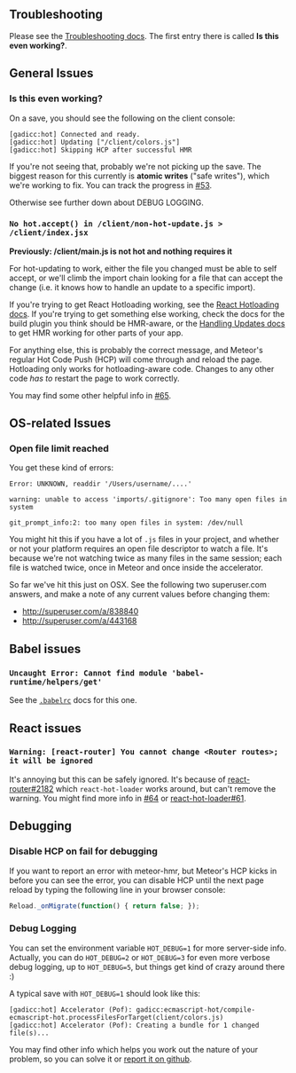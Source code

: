 ## Troubleshooting

Please see the [Troubleshooting docs](docs/Troubleshooting.md).  The first
entry there is called **Is this even working?**.

## General Issues

### Is this even working?

On a save, you should see the following on the client console:

```
[gadicc:hot] Connected and ready.
[gadicc:hot] Updating ["/client/colors.js"]
[gadicc:hot] Skipping HCP after successful HMR
```

If you're not seeing that, probably we're not picking up the save.  The
biggest reason for this currently is **atomic writes** ("safe writes"),
which we're working to fix.  You can track the progress in
[#53](https://github.com/gadicc/meteor-hmr/issues/53).

Otherwise see further down about DEBUG LOGGING.

### `No hot.accept() in /client/non-hot-update.js > /client/index.jsx`

**Previously: /client/main.js is not hot and nothing requires it**

For hot-updating to work, either the file you changed must be able to
self accept, or we'll climb the import chain looking for a file that
can accept the change (i.e. it knows how to handle an update to a specific
import).

If you're trying to get React Hotloading working, see the
[React Hotloading docs](docs/React_Hotloading.md).  If you're trying to get
something else working, check the docs for the build plugin you think should
be HMR-aware, or the [Handling Updates docs](docs/Handling_Updates.md) to
get HMR working for other parts of your app.

For anything else, this is probably the correct message, and Meteor's regular
Hot Code Push (HCP) will come through and reload the page.  Hotloading only
works for hotloading-aware code.  Changes to any other code *has to* restart
the page to work correctly.

You may find some other helpful info in
[#65](https://github.com/gadicc/meteor-hmr/issues/65).

## OS-related Issues

### Open file limit reached

You get these kind of errors:

```
Error: UNKNOWN, readdir '/Users/username/....'

warning: unable to access 'imports/.gitignore': Too many open files in system

git_prompt_info:2: too many open files in system: /dev/null
```

You might hit this if you have a lot of `.js` files in your project, and
whether or not your platform requires an open file descriptor to watch a
file.  It's because we're not watching twice as many files in the same
session; each file is watched twice, once in Meteor and once inside the
accelerator.

So far we've hit this just on OSX.  See the following two superuser.com
answers, and make a note of any current values before changing them:

* http://superuser.com/a/838840
* http://superuser.com/a/443168

## Babel issues

### `Uncaught Error: Cannot find module 'babel-runtime/helpers/get'`

See the [`.babelrc`](babelrc.md) docs for this one.

## React issues

### `Warning: [react-router] You cannot change <Router routes>; it will be ignored`

It's annoying but this can be safely ignored.  It's because of
[react-router#2182](https://github.com/reactjs/react-router/issues/2182) which
`react-hot-loader` works around, but can't remove the warning.  You might
find more info in [#64](https://github.com/gadicc/meteor-hmr/issues/64) or
[react-hot-loader#61](https://github.com/gaearon/react-hot-boilerplate/pull/61).

## Debugging

### Disable HCP on fail for debugging

If you want to report an error with meteor-hmr, but Meteor's HCP
kicks in before you can see the error, you can disable HCP until the next
page reload by typing the following line in your browser console:

```js
Reload._onMigrate(function() { return false; });
```

### Debug Logging

You can set the environment variable `HOT_DEBUG=1` for more server-side info.
Actually, you can do `HOT_DEBUG=2` or `HOT_DEBUG=3` for even more verbose
debug logging, up to `HOT_DEBUG=5`, but things get kind of crazy around there
:)

A typical save with `HOT_DEBUG=1` should look like this:

```
[gadicc:hot] Accelerator (Pof): gadicc:ecmascript-hot/compile-ecmascript-hot.processFilesForTarget(client/colors.js)
[gadicc:hot] Accelerator (Pof): Creating a bundle for 1 changed file(s)...
```

You may find other info which helps you work out the nature of your problem,
so you can solve it or
[report it on github](https://github.com/gadicc/meteor-hmr/issues/new).
